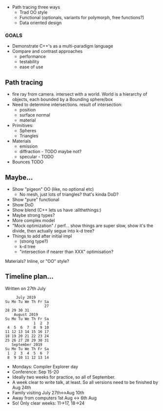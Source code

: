 * Path tracing three ways
  - Trad OO style
  - Functional (optionals, variants for polymorph, free functions?)
  - Data oriented design

### GOALS

* Demonstrate C++'s as a multi-paradigm language
* Compare and contrast approaches
  - performance
  - testability
  - ease of use

## Path tracing

* fire ray from camera. intersect with a world. World is a hierarchy of objects, each bounded by a Bounding sphere/box
* Need to determine intersections. result of intersection:
  - position
  - surface normal
  - material
* Primitives:
  * Spheres
  * Triangles
* Materials
  - emission
  - diffraction - TODO maybe not?
  - specular - TODO
* Bounces TODO

## Maybe...
* Show "pigeon" OO (like, no optional etc)
  * No mesh, just lots of triangles? that's kinda DoD?
* Show "pure" functional
* Show DoD
* Show blend (C++ lets us have :allthethings:)
* Maybe strong types?
* More complex model
* "Mock optimization" / perf... show things are super slow, show it's the divide,
  then actually segue into k-d tree?
* Things to add after initial impl
  * (strong type?)
  * k-d tree
  * "intersection if nearer than XXX" optimisation?

Materials? Inline, or "OO" style?

## Timeline plan...

Written on 27th July
```
     July 2019
Su Mo Tu We Th Fr Sa
                  27
28 29 30 31
    August 2019
Su Mo Tu We Th Fr Sa
             1  2  3
 4  5  6  7  8  9 10
11 12 13 14 15 16 17
18 19 20 21 22 23 24
25 26 27 28 29 30 31
   September 2019
Su Mo Tu We Th Fr Sa
 1  2  3  4  5  6  7
 8  9 10 11 12 13 14
```

* Mondays: Compiler Explorer day
* Conference: Sep 15-20
* Ideally two weeks for practice, so all of September.
* A week clear to write talk, at least. So all versions need to be finished by Aug 24th
* Family visiting July 27th<->Aug 10th
* Away from computers 1st Aug <-> 6th Aug
* So! Only clear weeks: 11->17, 18->24
